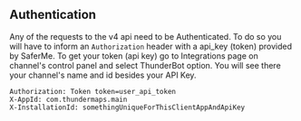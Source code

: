 ## Authentication
Any of the requests to the v4 api need to be Authenticated.
To do so you will have to inform an `Authorization` header with a api_key (token)
provided by SaferMe. To get your token (api key) go to Integrations page on
channel's control panel and select ThunderBot option. You will see there your
channel's name and id besides your API Key.

```
Authorization: Token token=user_api_token
X-AppId: com.thundermaps.main
X-InstallationId: somethingUniqueForThisClientAppAndApiKey
```
